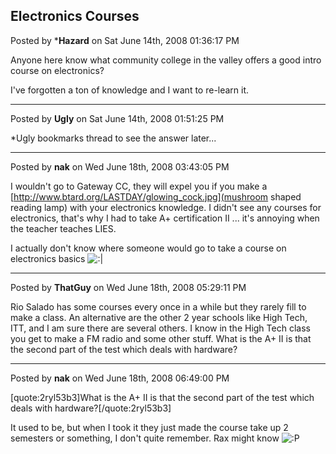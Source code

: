 ## Electronics Courses
Posted by ***Hazard** on Sat June 14th, 2008 01:36:17 PM

Anyone here know what community college in the valley offers a good intro course on electronics?

I've forgotten a ton of knowledge and I want to re-learn it.

--------------------------------------------------------------------------------

Posted by **Ugly** on Sat June 14th, 2008 01:51:25 PM

*Ugly bookmarks thread to see the answer later...

--------------------------------------------------------------------------------

Posted by **nak** on Wed June 18th, 2008 03:43:05 PM

I wouldn't go to Gateway CC, they will expel you if you make a [http://www.btard.org/LASTDAY/glowing_cock.jpg](mushroom shaped reading lamp) with your electronics knowledge. I didn't see any courses for electronics, that's why I had to take A+ certification II ... it's annoying when the teacher teaches LIES.

I actually don't know where someone would go to take a course on electronics basics  <!-- s:| --><img src="{SMILIES_PATH}/icon_neutral.gif" alt=":|" title="Neutral" /><!-- s:| -->

--------------------------------------------------------------------------------

Posted by **ThatGuy** on Wed June 18th, 2008 05:29:11 PM

Rio Salado has some courses every once in a while but they rarely fill to make a class. An alternative are the other 2 year schools like High Tech, ITT, and I am sure there are several others. I know in the High Tech class you get to make a FM radio and some other stuff. What is the A+ II is that the second part of the test which deals with hardware?

--------------------------------------------------------------------------------

Posted by **nak** on Wed June 18th, 2008 06:49:00 PM

[quote:2ryl53b3]What is the A+ II is that the second part of the test which deals with hardware?[/quote:2ryl53b3]

It used to be, but when I took it they just made the course take up 2 semesters or something, I don't quite remember.  Rax might know  <!-- s:P --><img src="{SMILIES_PATH}/icon_razz.gif" alt=":P" title="Razz" /><!-- s:P -->
